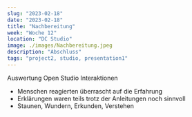 ```yaml
---
slug: "2023-02-18"
date: "2023-02-18"
title: "Nachbereitung"
week: "Woche 12"
location: "DC Studio"
image: ./images/Nachbereitung.jpeg
description: "Abschluss"
tags: "project2, studio, presentation1"
---
```


Auswertung Open Studio Interaktionen
- Menschen reagierten überrascht auf die Erfahrung
- Erklärungen waren teils trotz der Anleitungen noch sinnvoll
- Staunen, Wundern, Erkunden, Verstehen